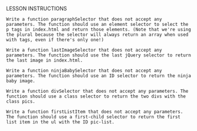 LESSON INSTRUCTIONS

    Write a function paragraphSelector that does not accept any parameters. The function should use an element selector to select the p tags in index.html and return those elements. (Note that we're using the plural because the selector will always return an array when used with tags, even if there's only one!)

    Write a function lastImageSelector that does not accept any parameters. The function should use the last jQuery selector to return the last image in index.html.

    Write a function ninjaBabySelector that does not accept any parameters. The function should use an ID selector to return the ninja baby image.

    Write a function divSelector that does not accept any parameters. The function should use a class selector to return the two divs with the class pics.

    Write a function firstListItem that does not accept any parameters. The function should use a first-child selector to return the first list item in the ul with the ID pic-list.
